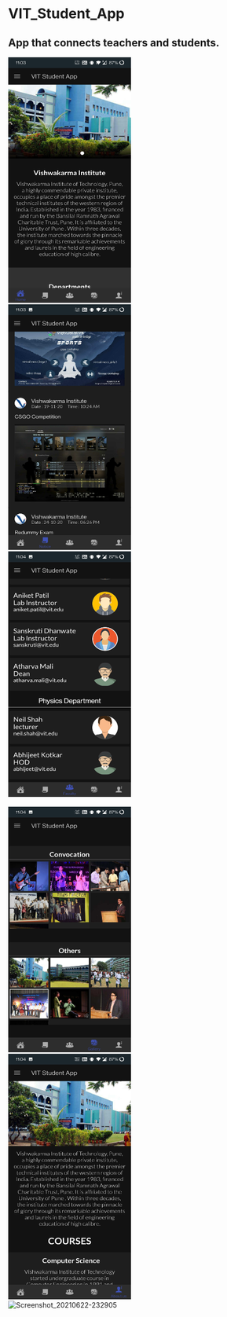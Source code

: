 # VIT_Student_App

App that connects teachers and students.
--------------------------------------------



<img src="app/src/attachments/Screenshot_20210619-230347.jpg" width="250" height="500"> &nbsp;&nbsp;&nbsp;&nbsp;&nbsp;&nbsp;&nbsp;&nbsp;<img src="app/src/attachments/Screenshot_20210619-230356.jpg" width="250" height="500"> &nbsp;&nbsp;&nbsp;&nbsp;&nbsp;&nbsp;&nbsp;&nbsp;
<img src="app/src/attachments/Screenshot_20210619-230402.jpg" width="250" height="500">&nbsp;&nbsp;&nbsp;&nbsp;&nbsp;&nbsp;&nbsp;&nbsp;<br><br> <img src="app/src/attachments/Screenshot_20210619-230405.jpg" width="250" height="500"> &nbsp;&nbsp;&nbsp;&nbsp;&nbsp;&nbsp;&nbsp;&nbsp;
<img src="app/src/attachments/Screenshot_20210619-230410.jpg" width="250" height="500"> &nbsp;&nbsp;&nbsp;&nbsp;&nbsp;&nbsp;&nbsp;&nbsp;<img src="https://i.ibb.co/Wpw0rcY/Screenshot-20210622-232905.jpg" alt="Screenshot_20210622-232905" border="0">
